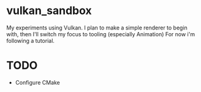 # vulkan_sandbox

My experiments using Vulkan. I plan to make a simple renderer to begin with, then I'll switch my focus to tooling (especially Animation)
For now i'm following a tutorial.

# TODO
 - Configure CMake
